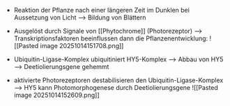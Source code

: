 - Reaktion der Pflanze nach einer längeren Zeit im Dunklen bei Aussetzung von Licht
--> Bildung von Blättern 

- Ausgelöst durch Signale von [[Phytochrome]] (Photorezeptor)
--> Transkriptionsfaktoren beeinflussen dann die Pflanzenentwicklung:
![[Pasted image 20251014151708.png]]

- Ubiquitin-Ligase-Komplex ubiquitiniert HY5-Komplex --> Abbau von HY5 --> Deetiolierungsgene gehemmt 

- aktivierte Photorezeptoren destabilisieren den Ubiquitin-Ligase-Komplex --> HY5 kann Photomorphogenese durch Deetiolierungsgene
![[Pasted image 20251014152609.png]]
